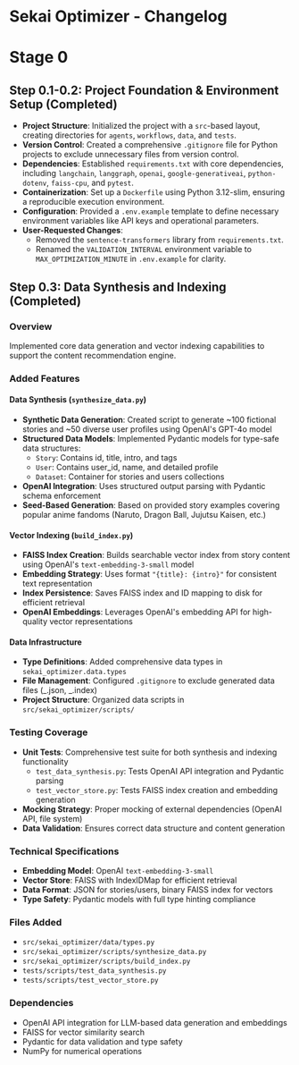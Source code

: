 # Sekai Optimizer - Changelog

# Stage 0

## Step 0.1-0.2: Project Foundation & Environment Setup (Completed)

- **Project Structure**: Initialized the project with a `src`-based layout, creating directories for `agents`, `workflows`, `data`, and `tests`.
- **Version Control**: Created a comprehensive `.gitignore` file for Python projects to exclude unnecessary files from version control.
- **Dependencies**: Established `requirements.txt` with core dependencies, including `langchain`, `langgraph`, `openai`, `google-generativeai`, `python-dotenv`, `faiss-cpu`, and `pytest`.
- **Containerization**: Set up a `Dockerfile` using Python 3.12-slim, ensuring a reproducible execution environment.
- **Configuration**: Provided a `.env.example` template to define necessary environment variables like API keys and operational parameters.
- **User-Requested Changes**:
  - Removed the `sentence-transformers` library from `requirements.txt`.
  - Renamed the `VALIDATION_INTERVAL` environment variable to `MAX_OPTIMIZATION_MINUTE` in `.env.example` for clarity.

## Step 0.3: Data Synthesis and Indexing (Completed)

### Overview

Implemented core data generation and vector indexing capabilities to support the content recommendation engine.

### Added Features

#### Data Synthesis (`synthesize_data.py`)

- **Synthetic Data Generation**: Created script to generate ~100 fictional stories and ~50 diverse user profiles using OpenAI's GPT-4o model
- **Structured Data Models**: Implemented Pydantic models for type-safe data structures:
  - `Story`: Contains id, title, intro, and tags
  - `User`: Contains user_id, name, and detailed profile
  - `Dataset`: Container for stories and users collections
- **OpenAI Integration**: Uses structured output parsing with Pydantic schema enforcement
- **Seed-Based Generation**: Based on provided story examples covering popular anime fandoms (Naruto, Dragon Ball, Jujutsu Kaisen, etc.)

#### Vector Indexing (`build_index.py`)

- **FAISS Index Creation**: Builds searchable vector index from story content using OpenAI's `text-embedding-3-small` model
- **Embedding Strategy**: Uses format `"{title}: {intro}"` for consistent text representation
- **Index Persistence**: Saves FAISS index and ID mapping to disk for efficient retrieval
- **OpenAI Embeddings**: Leverages OpenAI's embedding API for high-quality vector representations

#### Data Infrastructure

- **Type Definitions**: Added comprehensive data types in `sekai_optimizer.data.types`
- **File Management**: Configured `.gitignore` to exclude generated data files (_.json, _.index)
- **Project Structure**: Organized data scripts in `src/sekai_optimizer/scripts/`

### Testing Coverage

- **Unit Tests**: Comprehensive test suite for both synthesis and indexing functionality
  - `test_data_synthesis.py`: Tests OpenAI API integration and Pydantic parsing
  - `test_vector_store.py`: Tests FAISS index creation and embedding generation
- **Mocking Strategy**: Proper mocking of external dependencies (OpenAI API, file system)
- **Data Validation**: Ensures correct data structure and content generation

### Technical Specifications

- **Embedding Model**: OpenAI `text-embedding-3-small`
- **Vector Store**: FAISS with IndexIDMap for efficient retrieval
- **Data Format**: JSON for stories/users, binary FAISS index for vectors
- **Type Safety**: Pydantic models with full type hinting compliance

### Files Added

- `src/sekai_optimizer/data/types.py`
- `src/sekai_optimizer/scripts/synthesize_data.py`
- `src/sekai_optimizer/scripts/build_index.py`
- `tests/scripts/test_data_synthesis.py`
- `tests/scripts/test_vector_store.py`

### Dependencies

- OpenAI API integration for LLM-based data generation and embeddings
- FAISS for vector similarity search
- Pydantic for data validation and type safety
- NumPy for numerical operations
